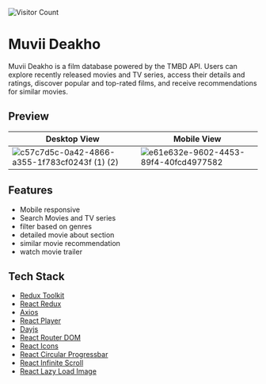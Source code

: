 ![Visitor Count](https://profile-counter.glitch.me/muvii-deakho/count.svg)
# Muvii Deakho

Muvii Deakho is a film database powered by the TMBD API. Users can explore recently released movies and TV series, access their details and ratings, discover popular and top-rated films, and receive recommendations for similar movies.

## Preview
|Desktop View | Mobile View|
|------------------|---------------------|
|   ![c57c7d5c-0a42-4866-a355-1f783cf0243f (1) (2)](https://github.com/khan-mujeeb/Muvii-Deakho/assets/89351750/fac2f45e-07a4-485e-8765-e9ecff9d02bd)              |    ![e61e632e-9602-4453-89f4-40fcd4977582](https://github.com/khan-mujeeb/Muvii-Deakho/assets/89351750/2b264faf-98e0-4f9e-8adf-eb4634c91e3b)                 |






## Features
- Mobile responsive
- Search Movies and TV series
- filter based on genres
- detailed movie about section
- similar movie recommendation
- watch movie trailer

## Tech Stack
- [Redux Toolkit](https://www.npmjs.com/package/@reduxjs/toolkit)
- [React Redux](https://www.npmjs.com/package/react-redux)
- [Axios](https://www.npmjs.com/package/axios)
- [React Player](https://www.npmjs.com/package/react-player)
- [Dayjs](https://www.npmjs.com/package/dayjs)
- [React Router DOM](https://www.npmjs.com/package/react-router-dom)
- [React Icons](https://www.npmjs.com/package/react-icons)
- [React Circular Progressbar](https://www.npmjs.com/package/react-circular-progressbar)
- [React Infinite Scroll](https://www.npmjs.com/package/react-infinite-scroll)
- [React Lazy Load Image](https://www.npmjs.com/package/react-lazy-load-image)

